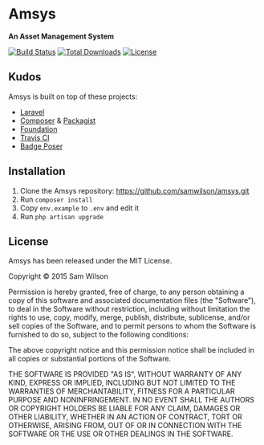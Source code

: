 # Amsys

**An Asset Management System**

[![Build Status](https://travis-ci.org/samwilson/amsys.svg)](https://travis-ci.org/samwilson/amsys)
[![Total Downloads](https://poser.pugx.org/samwilson/amsys/downloads.svg)](https://packagist.org/packages/samwilson/amsys)
[![License](https://poser.pugx.org/samwilson/amsys/license.svg)](https://packagist.org/packages/samwilson/amsys)

## Kudos

Amsys is built on top of these projects:

* [Laravel](http://laravel.com)
* [Composer](https://getcomposer.org/) & [Packagist](https://packagist.org/)
* [Foundation](http://foundation.zurb.com/)
* [Travis CI](https://travis-ci.org/)
* [Badge Poser](https://poser.pugx.org/)

## Installation

1. Clone the Amsys repository: https://github.com/samwilson/amsys.git
2. Run `composer install`
3. Copy `env.example` to `.env` and edit it
4. Run `php artisan upgrade`

## License

Amsys has been released under the MIT License.

Copyright © 2015 Sam Wilson

Permission is hereby granted, free of charge, to any person obtaining a copy
of this software and associated documentation files (the "Software"), to deal
in the Software without restriction, including without limitation the rights
to use, copy, modify, merge, publish, distribute, sublicense, and/or sell
copies of the Software, and to permit persons to whom the Software is
furnished to do so, subject to the following conditions:

The above copyright notice and this permission notice shall be included in
all copies or substantial portions of the Software.

THE SOFTWARE IS PROVIDED "AS IS", WITHOUT WARRANTY OF ANY KIND, EXPRESS OR
IMPLIED, INCLUDING BUT NOT LIMITED TO THE WARRANTIES OF MERCHANTABILITY,
FITNESS FOR A PARTICULAR PURPOSE AND NONINFRINGEMENT. IN NO EVENT SHALL THE
AUTHORS OR COPYRIGHT HOLDERS BE LIABLE FOR ANY CLAIM, DAMAGES OR OTHER
LIABILITY, WHETHER IN AN ACTION OF CONTRACT, TORT OR OTHERWISE, ARISING FROM,
OUT OF OR IN CONNECTION WITH THE SOFTWARE OR THE USE OR OTHER DEALINGS IN
THE SOFTWARE.
